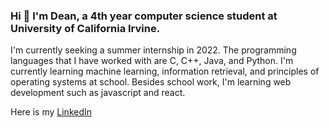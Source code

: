 ### Hi 👋 I'm Dean, a 4th year computer science student at University of California Irvine.

I'm currently seeking a summer internship in 2022. The programming languages that I have worked with are C, C++, Java, and Python. I'm currently learning machine learning, information retrieval, and principles of operating systems at school. Besides school work, I'm learning web development such as javascript and react.

Here is my [LinkedIn](https://www.linkedin.com/in/dean-yim-18853516a)


<!--  
**deanyim0226/deanyim0226** is a ✨ _special_ ✨ repository because its `README.md` (this file) appears on your GitHub profile.

Here are some ideas to get you started:

- 🔭 I’m currently working on ...
- 🌱 I’m currently learning ...
- 👯 I’m looking to collaborate on ...
- 🤔 I’m looking for help with ...
- 💬 Ask me about ...
- 📫 How to reach me: ...
- 😄 Pronouns: ...
- ⚡ Fun fact: ...
-->
